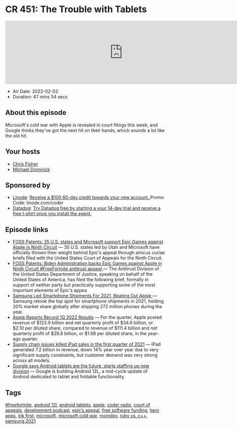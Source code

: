 # CR 451: The Trouble with Tablets

<iframe src="https://player.fireside.fm/v2/MLf2ZzhC+_VO-JhQn?theme=dark" width="740" height="200" frameborder="0" scrolling="no"></iframe>

* Air Date: 2022-02-02
* Duration: 47 mins 54 secs

## About this episode

Microsoft's cold war with Apple is revealed in court filings this week, and Google thinks they've got the next hit on their hands, which sounds a lot like the old hit.

## Your hosts
* [Chris Fisher](https://coder.show/hosts/chrislas)
* [Michael Dominick](https://coder.show/hosts/michael)

## Sponsored by

  * [Linode](https://linode.com/coder): [Receive a $100 60-day credit towards your new account. ](https://linode.com/coder) Promo Code: linode.com/coder
  * [Datadog](http://datadog.com/coderradio): [Try Datadog free by starting a your 14-day trial and receive a free t-shirt once you install the agent.](http://datadog.com/coderradio)



## Episode links

  * [FOSS Patents: 35 U.S. states and Microsoft support Epic Games against Apple in Ninth Circuit](http://www.fosspatents.com/2022/01/35-us-states-and-microsoft-support-epic.html "FOSS Patents: 35 U.S. states and Microsoft support Epic Games against Apple in Ninth Circuit") — 35 U.S. states led by Utah and Microsoft have officially thrown their weight behind Epic's appeal through amicus curiae briefs filed with the United States Court of Appeals for the Ninth Circuit.
  * [FOSS Patents: Biden Administration backs Epic Games against Apple in Ninth Circuit #FreeFortnite antitrust appeal ](http://www.fosspatents.com/2022/01/biden-administration-backs-epic-games.html "FOSS Patents: Biden Administration backs Epic Games against Apple in Ninth Circuit #FreeFortnite antitrust appeal ") — The Antitrust Division of the United States Department of Justice, speaking on behalf of the United States of America, has filed the following brief, formally in support of neither party but practically supporting some of the most important elements of Epic's appea
  * [Samsung Led Smartphone Shipments For 2021, Beating Out Apple ](https://www.idc.com/getdoc.jsp?containerId=prUS48830822 "Samsung Led Smartphone Shipments For 2021, Beating Out Apple ") — Samsung retook the top spot for smartphone shipments in 2021, holding 20% market share globally after shipping 272 million phones during the year.
  * [Apple Reports Record 1Q 2022 Results](https://www.macrumors.com/2022/01/27/apple-1q-2022-earnings/ "Apple Reports Record 1Q 2022 Results") — For the quarter, Apple posted revenue of $123.9 billion and net quarterly profit of $34.6 billion, or $2.10 per diluted share, compared to revenue of $111.4 billion and net quarterly profit of $28.8 billion, or $1.68 per diluted share, in the year-ago quarter.
  * [Supply chain issues killed iPad sales in the first quarter of 2021](https://www.imore.com/supply-chain-issues-killed-ipad-sales-first-quarter-2021 "Supply chain issues killed iPad sales in the first quarter of 2021") — iPad generated 7.2 billion in revenue, down 14% year over year due to very significant supply constraints, but customer demand was very strong across all models.
  * [Google says Android tablets are the future, starts staffing up new division](https://arstechnica.com/gadgets/2022/01/google-says-tablets-are-the-future-wants-to-hire-android-tablet-leadership/ "Google says Android tablets are the future, starts staffing up new division") — Google is building Android 12L, a mid-cycle update of Android dedicated to tablet and foldable functionality.



## Tags

[#freefortnite](https://coder.show/tags/%23freefortnite), [android 12l](https://coder.show/tags/android%2012l), [android tablets](https://coder.show/tags/android%20tablets), [apple](https://coder.show/tags/apple), [coder radio](https://coder.show/tags/coder%20radio), [court of appeals](https://coder.show/tags/court%20of%20appeals), [development podcast](https://coder.show/tags/development%20podcast), [epic’s appeal](https://coder.show/tags/epic%E2%80%99s%20appeal), [free software funding](https://coder.show/tags/free%20software%20funding), [hero apps](https://coder.show/tags/hero%20apps), [ink first](https://coder.show/tags/ink%20first), [microsoft](https://coder.show/tags/microsoft), [microsoft cold war](https://coder.show/tags/microsoft%20cold%20war), [monolpy](https://coder.show/tags/monolpy), [ruby vs. c++](https://coder.show/tags/ruby%20vs.%20c++), [samsung 2021](https://coder.show/tags/samsung%202021)